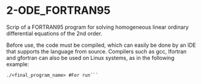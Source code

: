 # 2-ODE_FORTRAN95
Scrip of a FORTRAN95 program for solving homogeneous linear ordinary differential equations of the 2nd order.

Before use, the code must be compiled, which can easily be done by an IDE that supports the language from source. 
Compilers such as gcc, lfortran and gfortran can also be used on Linux systems, as in the following example:

```$gfortran fEDOl2.F95 -o <final_program_name>
./<final_program_name> #For run```
